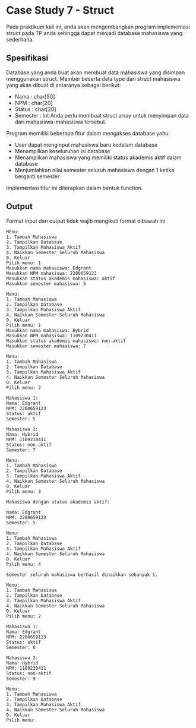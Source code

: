 # Case Study 7 - Struct

Pada praktikum kali ini, anda akan mengembangkan program implementasi struct pada TP anda sehingga dapat menjadi database mahasiswa yang sederhana.

## Spesifikasi

Database yang anda buat akan membuat data mahasiswa yang disimpan menggunakan struct. Member beserta data type dari struct mahasiswa yang akan dibuat di antaranya sebagai berikut:
- Nama : char\[50]
- NPM :  char\[20]
- Status : char\[20]
- Semester : int
Anda perlu membuat struct array untuk menyimpan data dari mahasiswa-mahasiswa tersebut.

Program memiliki beberapa fitur dalam mengakses database yaitu:
- User dapat menginput mahasiswa baru kedalam database
- Menampilkan keseluruhan isi database
- Menampilkan mahasiswa yang memiliki status akademis aktif dalam database
- Menjumlahkan nilai semester seluruh mahasiswa dengan 1 ketika berganti semester

Implementasi fitur ini  diterapkan dalam bentuk function.
## Output
Format input dan output tidak wajib mengikuti format dibawah ini

```
Menu:
1. Tambah Mahasiswa
2. Tampilkan Database
3. Tampilkan Mahasiswa Aktif
4. Naikkan Semester Seluruh Mahasiswa
0. Keluar
Pilih menu: 1
Masukkan nama mahasiswa: Edgrant
Masukkan NPM mahasiswa: 2200659123
Masukkan status akademis mahasiswa: aktif
Masukkan semester mahasiswa: 5

Menu:
1. Tambah Mahasiswa
2. Tampilkan Database
3. Tampilkan Mahasiswa Aktif
4. Naikkan Semester Seluruh Mahasiswa
0. Keluar
Pilih menu: 1
Masukkan nama mahasiswa: Hybrid
Masukkan NPM mahasiswa: 1109230411
Masukkan status akademis mahasiswa: non-aktif
Masukkan semester mahasiswa: 7

Menu:
1. Tambah Mahasiswa
2. Tampilkan Database
3. Tampilkan Mahasiswa Aktif
4. Naikkan Semester Seluruh Mahasiswa
0. Keluar
Pilih menu: 2

Mahasiswa 1:
Nama: Edgrant
NPM: 2200659123
Status: aktif
Semester: 5

Mahasiswa 2:
Nama: Hybrid
NPM: 1109230411
Status: non-aktif
Semester: 7

Menu:
1. Tambah Mahasiswa
2. Tampilkan Database
3. Tampilkan Mahasiswa Aktif
4. Naikkan Semester Seluruh Mahasiswa
0. Keluar
Pilih menu: 3

Mahasiswa dengan status akademis aktif:

Nama: Edgrant
NPM: 2200659123
Semester: 5

Menu:
1. Tambah Mahasiswa
2. Tampilkan Database
3. Tampilkan Mahasiswa Aktif
4. Naikkan Semester Seluruh Mahasiswa
0. Keluar
Pilih menu: 4

Semester seluruh mahasiswa berhasil dinaikkan sebanyak 1.

Menu:
1. Tambah Mahasiswa
2. Tampilkan Database
3. Tampilkan Mahasiswa Aktif
4. Naikkan Semester Seluruh Mahasiswa
0. Keluar
Pilih menu: 2

Mahasiswa 1:
Nama: Edgrant
NPM: 2200659123
Status: aktif
Semester: 6

Mahasiswa 2:
Nama: Hybrid
NPM: 1109230411
Status: non-aktif
Semester: 9

Menu:
1. Tambah Mahasiswa
2. Tampilkan Database
3. Tampilkan Mahasiswa Aktif
4. Naikkan Semester Seluruh Mahasiswa
0. Keluar
Pilih menu:
```
